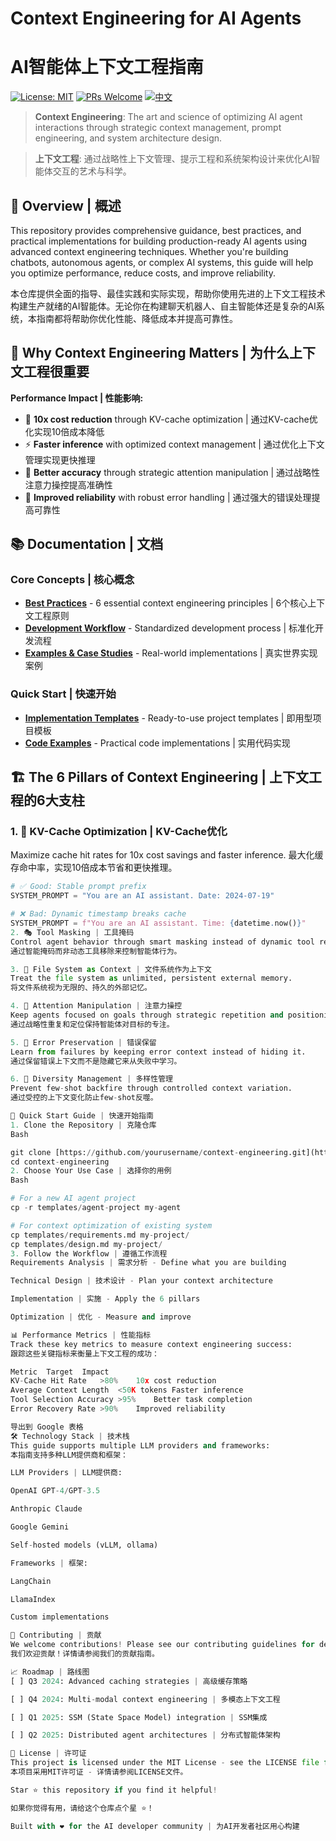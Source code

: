# Context Engineering for AI Agents
# AI智能体上下文工程指南

[![License: MIT](https://img.shields.io/badge/License-MIT-yellow.svg)](https://opensource.org/licenses/MIT)
[![PRs Welcome](https://img.shields.io/badge/PRs-welcome-brightgreen.svg?style=flat-square)](http://makeapullrequest.com)
[![中文](https://img.shields.io/badge/README-中文-red.svg)](./README_CN.md)

> **Context Engineering**: The art and science of optimizing AI agent interactions through strategic context management, prompt engineering, and system architecture design.

> **上下文工程**: 通过战略性上下文管理、提示工程和系统架构设计来优化AI智能体交互的艺术与科学。

## 🌟 Overview | 概述

This repository provides comprehensive guidance, best practices, and practical implementations for building production-ready AI agents using advanced context engineering techniques. Whether you're building chatbots, autonomous agents, or complex AI systems, this guide will help you optimize performance, reduce costs, and improve reliability.

本仓库提供全面的指导、最佳实践和实际实现，帮助你使用先进的上下文工程技术构建生产就绪的AI智能体。无论你在构建聊天机器人、自主智能体还是复杂的AI系统，本指南都将帮助你优化性能、降低成本并提高可靠性。

## 🎯 Why Context Engineering Matters | 为什么上下文工程很重要

**Performance Impact | 性能影响:**
- 🚀 **10x cost reduction** through KV-cache optimization | 通过KV-cache优化实现10倍成本降低
- ⚡ **Faster inference** with optimized context management | 通过优化上下文管理实现更快推理
- 🎯 **Better accuracy** through strategic attention manipulation | 通过战略性注意力操控提高准确性
- 🔄 **Improved reliability** with robust error handling | 通过强大的错误处理提高可靠性

## 📚 Documentation | 文档

### Core Concepts | 核心概念
- [**Best Practices**](./docs/best-practices.md) - 6 essential context engineering principles | 6个核心上下文工程原则
- [**Development Workflow**](./docs/workflow.md) - Standardized development process | 标准化开发流程
- [**Examples & Case Studies**](./docs/examples.md) - Real-world implementations | 真实世界实现案例

### Quick Start | 快速开始
- [**Implementation Templates**](./templates/) - Ready-to-use project templates | 即用型项目模板
- [**Code Examples**](./examples/) - Practical code implementations | 实用代码实现

## 🏗️ The 6 Pillars of Context Engineering | 上下文工程的6大支柱

### 1. 🎯 KV-Cache Optimization | KV-Cache优化
Maximize cache hit rates for 10x cost savings and faster inference.
最大化缓存命中率，实现10倍成本节省和更快推理。

```python
# ✅ Good: Stable prompt prefix
SYSTEM_PROMPT = "You are an AI assistant. Date: 2024-07-19"

# ❌ Bad: Dynamic timestamp breaks cache
SYSTEM_PROMPT = f"You are an AI assistant. Time: {datetime.now()}"
2. 🎭 Tool Masking | 工具掩码
Control agent behavior through smart masking instead of dynamic tool removal.
通过智能掩码而非动态工具移除来控制智能体行为。

3. 💾 File System as Context | 文件系统作为上下文
Treat the file system as unlimited, persistent external memory.
将文件系统视为无限的、持久的外部记忆。

4. 🔄 Attention Manipulation | 注意力操控
Keep agents focused on goals through strategic repetition and positioning.
通过战略性重复和定位保持智能体对目标的专注。

5. 🚨 Error Preservation | 错误保留
Learn from failures by keeping error context instead of hiding it.
通过保留错误上下文而不是隐藏它来从失败中学习。

6. 🎨 Diversity Management | 多样性管理
Prevent few-shot backfire through controlled context variation.
通过受控的上下文变化防止few-shot反噬。

🚀 Quick Start Guide | 快速开始指南
1. Clone the Repository | 克隆仓库
Bash

git clone [https://github.com/yourusername/context-engineering.git](https://github.com/yourusername/context-engineering.git)
cd context-engineering
2. Choose Your Use Case | 选择你的用例
Bash

# For a new AI agent project
cp -r templates/agent-project my-agent

# For context optimization of existing system
cp templates/requirements.md my-project/
cp templates/design.md my-project/
3. Follow the Workflow | 遵循工作流程
Requirements Analysis | 需求分析 - Define what you are building

Technical Design | 技术设计 - Plan your context architecture

Implementation | 实施 - Apply the 6 pillars

Optimization | 优化 - Measure and improve

📊 Performance Metrics | 性能指标
Track these key metrics to measure context engineering success:
跟踪这些关键指标来衡量上下文工程的成功：

Metric	Target	Impact
KV-Cache Hit Rate	>80%	10x cost reduction
Average Context Length	<50K tokens	Faster inference
Tool Selection Accuracy	>95%	Better task completion
Error Recovery Rate	>90%	Improved reliability

导出到 Google 表格
🛠️ Technology Stack | 技术栈
This guide supports multiple LLM providers and frameworks:
本指南支持多种LLM提供商和框架：

LLM Providers | LLM提供商:

OpenAI GPT-4/GPT-3.5

Anthropic Claude

Google Gemini

Self-hosted models (vLLM, ollama)

Frameworks | 框架:

LangChain

LlamaIndex

Custom implementations

🤝 Contributing | 贡献
We welcome contributions! Please see our contributing guidelines for details.
我们欢迎贡献！详情请参阅我们的贡献指南。

📈 Roadmap | 路线图
[ ] Q3 2024: Advanced caching strategies | 高级缓存策略

[ ] Q4 2024: Multi-modal context engineering | 多模态上下文工程

[ ] Q1 2025: SSM (State Space Model) integration | SSM集成

[ ] Q2 2025: Distributed agent architectures | 分布式智能体架构

📄 License | 许可证
This project is licensed under the MIT License - see the LICENSE file for details.
本项目采用MIT许可证 - 详情请参阅LICENSE文件。

Star ⭐ this repository if you find it helpful!

如果你觉得有用，请给这个仓库点个星 ⭐！

Built with ❤️ for the AI developer community | 为AI开发者社区用心构建
